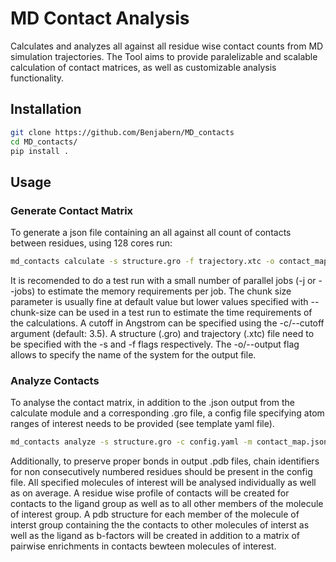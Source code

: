 # MD Contact Analysis
Calculates and analyzes all against all residue wise contact counts from MD simulation trajectories. The Tool aims to provide paralelizable and scalable calculation of contact matrices, as well as customizable analysis functionality.

## Installation

```bash
git clone https://github.com/Benjabern/MD_contacts
cd MD_contacts/
pip install .
```

## Usage

### Generate Contact Matrix
To generate a json file containing an all against all count of contacts between residues, using 128 cores run:

```bash
md_contacts calculate -s structure.gro -f trajectory.xtc -o contact_map.json -j 128
```
It is recomended to do a test run with a small number of parallel jobs (-j or --jobs) to estimate the memory requirements per job. 
The chunk size parameter is usually fine at default value but lower values specified with --chunk-size can be used in a test run to estimate the time requirements of the calculations.
A cutoff in Angstrom can be specified using the -c/--cutoff argument (default: 3.5).
A structure (.gro) and trajectory (.xtc) file need to be specified with the -s and -f flags respectively.
The -o/--output flag allows to specify the name of the system for the output file.

### Analyze Contacts
To analyse the contact matrix, in addition to the .json output from the calculate module and a corresponding .gro file,
a config file specifying atom ranges of interest needs to be provided (see template yaml file). 

```bash
md_contacts analyze -s structure.gro -c config.yaml -m contact_map.json
```
Additionally, to preserve proper bonds in output .pdb files, chain identifiers for non consecutively numbered residues should be present in the config file.
All specified molecules of interest will be analysed individually as well as on average. A residue wise profile
of contacts will be created for contacts to the ligand group as well as to all other members of the molecule of interest group.
A pdb structure for each member of the molecule of interst group containing the the contacts to other molecules of interst as well as the ligand as b-factors will be created in addition to a matrix of pairwise enrichments in contacts bewteen molecules of interest.


